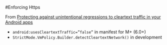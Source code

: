 
#Enforcing Https 

From [Protecting against unintentional regressions to cleartext traffic in your Android apps](https://security.googleblog.com/2016/04/protecting-against-unintentional.html)

- `android:usesCleartextTraffic=”false”` in manifest for M+ (6.0+)
- `StrictMode.VmPolicy.Builder.detectCleartextNetwork()` in development
